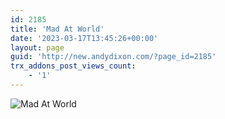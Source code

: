 ```yaml
---
id: 2185
title: 'Mad At World'
date: '2023-03-17T13:45:26+00:00'
layout: page
guid: 'http://new.andydixon.com/?page_id=2185'
trx_addons_post_views_count:
    - '1'
---
```


![Mad At World](https://i0.wp.com/assets.g8x2.ldn.idrivee2-23.com/posters/Mad%20At%20World%2001.jpg?w=1200&ssl=1 "Mad At World")
